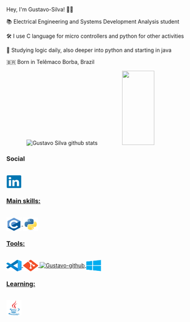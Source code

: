 Hey, I'm Gustavo-Silva! 🤙🏼

📚 Electrical Engineering and Systems Development Analysis student

🛠 I use C language for micro controllers and python for other activities

🌱 Studying logic daily, also deeper into python and starting in java

🇧🇷 Born in Telêmaco Borba, Brazil

<div align="center">  
  <img width="49%" height="195px" src="https://github-readme-stats.vercel.app/api?username=Gustavo-Gss&show_icons=true&count_private=true&hide_border=true&title_color=00bfbf&icon_color=00bfbf&text_color=c9d1d9&bg_color=0d1117" alt="Gustavo Silva github stats" /> 
  <img width="41%" height="195px" src="https://github-readme-stats.vercel.app/api/top-langs/?username=Gustavo-Gss&layout=compact&hide_border=true&title_color=00bfbf&text_color=00bfbf&bg_color=0d1117" />
</div>

### Social 
<div style="display: inline_block"><br>
<a href="https://www.linkedin.com/in/gustavo-santos-da-silva/" target="_blank"> <img align="center" alt="Gustavo-Linkeld" height="35" width="40" src="https://github.com/devicons/devicon/blob/master/icons/linkedin/linkedin-original.svg"</a>
</div> 
  
### Main skills:
<div style="display: inline_block"><br>
  <img align="center" alt="Gustavo-C" height="35" width="40" src="https://github.com/devicons/devicon/blob/master/icons/c/c-original.svg">
  <img align="center" alt="Gustavo-Python" height="35" width="40" src="https://raw.githubusercontent.com/devicons/devicon/master/icons/python/python-original.svg">
</div>

### Tools:
<div style="display: inline_block"><br>
  <img align="center" alt="Gustavo-vscode" height="30" width="40" src="https://github.com/devicons/devicon/blob/master/icons/vscode/vscode-original.svg">
  <img align="center" alt="Gustavo-git" height="30" width="40" src="https://github.com/devicons/devicon/blob/master/icons/git/git-original.svg">
  <img align="center" alt="Gustavo-github" height="30" width="40" src="https://github.com/simple-icons/simple-icons/blob/develop/icons/github.svg">
  <img align="center" alt="Gustavo-windows" height="30" width="40" src="https://github.com/devicons/devicon/blob/master/icons/windows8/windows8-original.svg">
</div>

### Learning:
<div style="display: inline_block"><br>
  <img align="center" alt="Gustavo-Java" height="40" width="40" src="https://github.com/devicons/devicon/blob/master/icons/java/java-original.svg">
</div>
